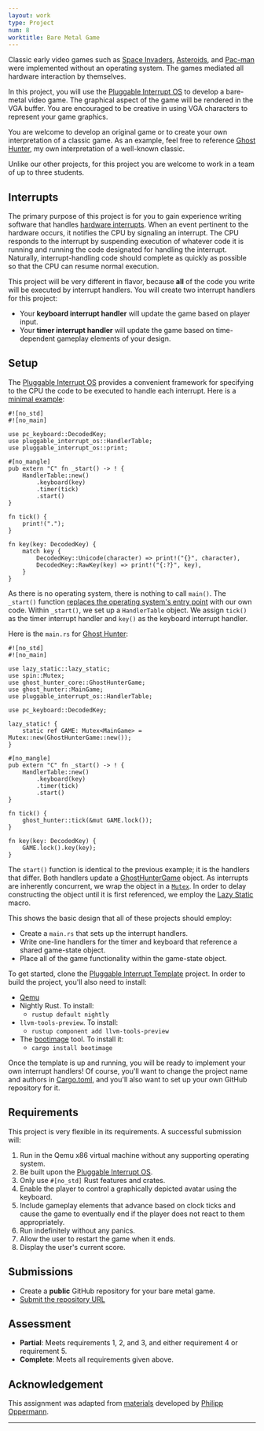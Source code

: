 ```yaml
---
layout: work
type: Project
num: 8
worktitle: Bare Metal Game
---
```


Classic early video games such as [Space Invaders](https://en.wikipedia.org/wiki/Space_Invaders), 
[Asteroids](https://en.wikipedia.org/wiki/Asteroids_(video_game)), and
[Pac-man](https://en.wikipedia.org/wiki/Pac-Man) were implemented without an operating system.
The games mediated all hardware interaction by themselves.

In this project, you will use the [Pluggable Interrupt OS](https://crates.io/crates/pluggable_interrupt_os)
to develop a bare-metal video game. The graphical aspect of the game will be rendered in the VGA buffer.
You are encouraged to be creative in using VGA characters to represent your game graphics.

You are welcome to develop an original game or to create your own interpretation of a classic game.
As an example, feel free to reference [Ghost Hunter](https://github.com/gjf2a/ghost_hunter),
my own interpretation of a well-known classic.

Unlike our other projects, for this project you are welcome to work in a team of up to three students.

## Interrupts

The primary purpose of this project is for you to gain experience writing software that handles
[hardware interrupts](https://os.phil-opp.com/hardware-interrupts/). When an event pertinent to the hardware
occurs, it notifies the CPU by signaling an interrupt. The CPU responds to the interrupt by suspending execution
of whatever code it is running and running the code designated for handling the interrupt. Naturally, 
interrupt-handling code should complete as quickly as possible so that the CPU can resume normal execution.

This project will be very different in flavor, because **all** of the code you write will be executed by 
interrupt handlers. You will create two interrupt handlers for this project:
* Your **keyboard interrupt handler** will update the game based on player input.
* Your **timer interrupt handler** will update the game based on time-dependent gameplay elements of your design.

## Setup

The [Pluggable Interrupt OS](https://crates.io/crates/pluggable_interrupt_os) provides a convenient framework for
specifying to the CPU the code to be executed to handle each interrupt. Here is a 
[minimal example](https://github.com/gjf2a/pluggable_interrupt_template):

```
#![no_std]
#![no_main]

use pc_keyboard::DecodedKey;
use pluggable_interrupt_os::HandlerTable;
use pluggable_interrupt_os::print;

#[no_mangle]
pub extern "C" fn _start() -> ! {
    HandlerTable::new()
        .keyboard(key)
        .timer(tick)
        .start()
}

fn tick() {
    print!(".");
}

fn key(key: DecodedKey) {
    match key {
        DecodedKey::Unicode(character) => print!("{}", character),
        DecodedKey::RawKey(key) => print!("{:?}", key),
    }
}
```

As there is no operating system, there is nothing to call `main()`.  The `_start()` function
[replaces the operating system's entry point](https://os.phil-opp.com/freestanding-rust-binary/#overwriting-the-entry-point) 
with our own code. Within `_start()`, we set up a `HandlerTable` object. We assign `tick()` as the timer 
interrupt handler and `key()` as the keyboard interrupt handler. 

Here is the `main.rs` for [Ghost Hunter](https://github.com/gjf2a/ghost_hunter):
```
#![no_std]
#![no_main]

use lazy_static::lazy_static;
use spin::Mutex;
use ghost_hunter_core::GhostHunterGame;
use ghost_hunter::MainGame;
use pluggable_interrupt_os::HandlerTable;

use pc_keyboard::DecodedKey;

lazy_static! {
    static ref GAME: Mutex<MainGame> = Mutex::new(GhostHunterGame::new());
}

#[no_mangle]
pub extern "C" fn _start() -> ! {
    HandlerTable::new()
        .keyboard(key)
        .timer(tick)
        .start()
}

fn tick() {
    ghost_hunter::tick(&mut GAME.lock());
}

fn key(key: DecodedKey) {
    GAME.lock().key(key);
}
```

The `start()` function is identical to the previous example; it is the handlers that differ. Both handlers
update a [GhostHunterGame](https://github.com/gjf2a/ghost_hunter_core/blob/master/src/lib.rs) object.
As interrupts are inherently concurrent, we wrap the object in a 
[`Mutex`](https://doc.rust-lang.org/book/ch16-03-shared-state.html). In order to delay constructing the 
object until it is first referenced, we employ the 
[Lazy Static](https://os.phil-opp.com/vga-text-mode/#lazy-statics) macro.

This shows the basic design that all of these projects should employ:
* Create a `main.rs` that sets up the interrupt handlers.
* Write one-line handlers for the timer and keyboard that reference a shared game-state object.
* Place all of the game functionality within the game-state object.

To get started, clone the [Pluggable Interrupt Template](https://github.com/gjf2a/pluggable_interrupt_template) 
project. In order to build the project, you'll also need to install:
* [Qemu](https://www.qemu.org/)
* Nightly Rust. To install:
  * `rustup default nightly`
* `llvm-tools-preview`. To install:
  * `rustup component add llvm-tools-preview`
* The [bootimage](https://github.com/rust-osdev/bootimage) tool. To install it:
  * `cargo install bootimage`
  
Once the template is up and running, you will be ready to implement your own interrupt handlers! Of course,
you'll want to change the project name and authors in 
[Cargo.toml](https://github.com/gjf2a/pluggable_interrupt_template/blob/master/Cargo.toml), and you'll also 
want to set up your own GitHub repository for it.
  
## Requirements

This project is very flexible in its requirements. A successful submission will:
1. Run in the Qemu x86 virtual machine without any supporting operating system.
2. Be built upon the [Pluggable Interrupt OS](https://crates.io/crates/pluggable_interrupt_os).
3. Only use `#[no_std]` Rust features and crates.
4. Enable the player to control a graphically depicted avatar using the keyboard.
5. Include gameplay elements that advance based on clock ticks and cause the game to eventually end if the player
  does not react to them appropriately.
6. Run indefinitely without any panics.
7. Allow the user to restart the game when it ends.
8. Display the user's current score.

## Submissions
* Create a **public** GitHub repository for your bare metal game.
* [Submit the repository URL](https://docs.google.com/forms/d/e/1FAIpQLSdNMxeqYMW7Awk7GFseKOx6E_VWaE2Ft9lg7Fdw6AiH-JxXtw/viewform?usp=sf_link)

## Assessment
* **Partial**: Meets requirements 1, 2, and 3, and either requirement 4 or requirement 5.
* **Complete**: Meets all requirements given above.

## Acknowledgement

This assignment was adapted from [materials](https://os.phil-opp.com/) developed by 
[Philipp Oppermann](https://github.com/phil-opp).

------------------------------------------------------------------------

